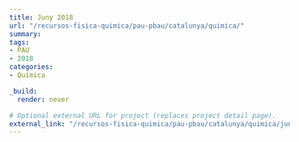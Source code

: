 ```yaml
---
title: Juny 2018
url: "/recursos-fisica-quimica/pau-pbau/catalunya/quimica/"
summary:
tags:
- PAU
- 2018
categories:
- Química

_build:
  render: never

# Optional external URL for project (replaces project detail page).
external_link: "/recursos-fisica-quimica/pau-pbau/catalunya/quimica/juny-2018.pdf"
---
```

